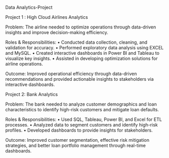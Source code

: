 Data Analytics-Project

Project 1 : High Cloud Airlines Analytics

Problem:
The airline needed to optimize operations through data-driven insights and improve decision-making efficiency.

Roles & Responsibilities:
•	Conducted data collection, cleaning, and validation for accuracy.
•	Performed exploratory data analysis using EXCEL and MySQL.
•	Created interactive dashboards in Power BI and Tableau to visualize key insights.
•	Assisted in developing optimization solutions for airline operations.

Outcome:
Improved operational efficiency through data-driven recommendations and provided actionable insights to stakeholders via interactive dashboards.

Project 2: Bank Analytics

Problem:
The bank needed to analyze customer demographics and loan characteristics to identify high-risk customers and mitigate loan defaults.

Roles & Responsibilities:
•	Used SQL, Tableau, Power BI, and Excel for ETL processes.
•	Analyzed data to segment customers and identify high-risk profiles.
•	Developed dashboards to provide insights for stakeholders.

Outcome:
Improved customer segmentation, effective risk mitigation strategies, and better loan portfolio management through real-time dashboards.
